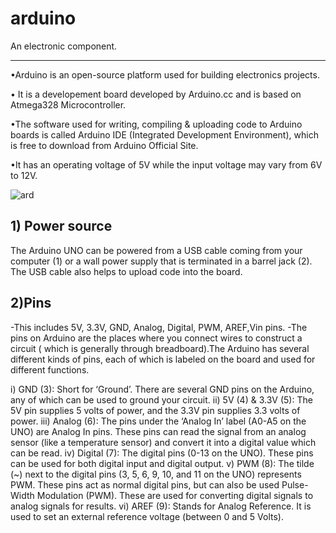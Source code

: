 # arduino
 An electronic component.
***

•Arduino is an open-source platform used for building electronics projects.

• It is a developement board developed by Arduino.cc and is based on Atmega328 Microcontroller.

•The software used for writing, compiling & uploading code to Arduino boards is called Arduino IDE (Integrated Development Environment), which is free to download from Arduino Official Site.

•It has an operating voltage of 5V while the input voltage may vary from 6V to 12V.
 

![ard](https://cdn.sparkfun.com/assets/b/f/e/9/c/513824face395f6d3d000000.png)

## 1) Power source
 The Arduino UNO can be powered from a USB cable coming from your computer (1) or a wall power supply that is terminated in a barrel jack (2).   
The USB cable also helps to upload code into the board.

## 2)Pins 
-This includes 5V, 3.3V, GND, Analog, Digital, PWM, AREF,Vin pins.
-The pins on Arduino are the places where you connect wires to construct a circuit ( which is generally through breadboard).The Arduino has several different kinds of pins, each of which is labeled on the board and used for different functions.

i) GND (3): Short for ‘Ground’. There are several GND pins on the Arduino, any of which can be used to ground your circuit.
ii) 5V (4) & 3.3V (5): The 5V pin supplies 5 volts of power, and the 3.3V pin supplies 3.3 volts of power. 
iii) Analog (6): The pins under the ‘Analog In’ label (A0-A5 on the UNO) are Analog In pins. These pins can read the signal from an analog sensor (like a temperature sensor) and convert it into a digital value which can be read.
iv) Digital (7): The digital pins (0-13 on the UNO). These pins can be used for both digital input  and digital output.
v) PWM (8): The tilde (~) next to the digital pins (3, 5, 6, 9, 10, and 11 on the UNO) represents PWM. These pins act as normal digital pins, but can also be used Pulse-Width Modulation (PWM). These are used for converting digital signals to analog signals for results.
vi) AREF (9): Stands for Analog Reference. It is used to set an external reference voltage (between 0 and 5 Volts).

